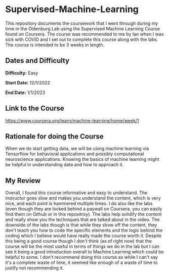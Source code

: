 # Supervised-Machine-Learning 

This repository documents the coursework that I went through during my time in the Oldenburg Lab using the Supervised Machine Learning Course found on Coursera. The course was recommended to me by Ian when I was sick with COVID and I set out to complete this course along with the labs. The course is intended to be 3 weeks in length.

## Dates and Difficulty

**Difficulty:** Easy

**Start Date:** 12/1/2022

**End Date:** 1/1/2023

## Link to the Course

https://www.coursera.org/learn/machine-learning/home/week/1

## Rationale for doing the Course

When we do start getting data, we will be using machine learning via Tensorflow for behavioral applications and possibly computational neuroscience applications. Knowing the basics of machine learning might be helpful in understanding data and how to approach it.

## My Review

Overall, I found this course informative and easy to understand. The instructor goes slow and makes you understand the content, which is very nice, and each point is hammered multiple times. I do also like the labs (even though they are locked behind a paywall on Coursera, you can easily find them on Github or in this repositroy). The labs help solidify the content and really show you the techniques that are talked about in the video. The downside of the labs though is that while they show off the content, they don't teach you how to code the specific elements and the logic behind the coding which I believe would have really made the course worth it. Despite this being a good course though I don't think (as of right now) that the course will be the most useful in terms of things we do in the lab but I can see it being a good introduction overall to Machine Learning which could be helpful to some. I don't recommend doing this course as while I can't say it's a complete waste of time, it seemed like enough of a waste of time to justify not recommending it.

